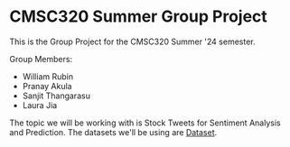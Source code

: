 # CMSC320 Summer Group Project
This is the Group Project for the CMSC320 Summer '24 semester.

Group Members:
- William Rubin
- Pranay Akula
- Sanjit Thangarasu
- Laura Jia

The topic we will be working with is Stock Tweets for Sentiment Analysis and Prediction.
The datasets we'll be using are [Dataset]([https://www.kaggle.com/datasets/michaelbryantds/cpu-and-gpu-product-data](https://www.kaggle.com/datasets/equinxx/stock-tweets-for-sentiment-analysis-and-prediction?resource=download&SSORegistrationToken=CfDJ8CHCUm6ypKVLpjizcZHPE73SwyuM-9c1uWq8HKMuHL10tl-X2JQrLRbSxjpLLkxUAev82dntYLUds7mFFBhHkixqcmJhc7Uv_mVHO3xzL7KpSSXeNK-AfDGx71vLZI13DNiomQwznVWS0vCI70iBzykNZQiW-UHE0knoSkJ39QyBicUr5Ox78iIcxbMpMO7nDu84q-bVxTd1ZVyI-SKM0gMBwA3dKvufpLef0zyb0xrvrm3Jpw6RkIjH2Rje7lOeMLTxl6pD1RFuvKaYyjMBk59b3fRTpVVVKGSH_WhN8dU7ebLbvbUlgO_VMpZazzgubj1tcTvqZp9-vnNFH3-Mc3wN&DisplayName=William+Rubin&select=stock_tweets.csv)).
